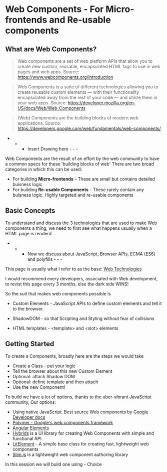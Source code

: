 # Web Components - For Micro-frontends and Re-usable components

## What are Web Components?
> Web components are a set of web platform APIs that allow you to create new custom, reusable, encapsulated HTML tags to use in web pages and web apps. 
Source: https://www.webcomponents.org/introduction


> Web Components is a suite of different technologies allowing you to create reusable custom elements — with their functionality encapsulated away from the rest of your code — and utilize them in your web apps.
Source: https://developer.mozilla.org/en-US/docs/Web/Web_Components

> (Web) Components are the building blocks of modern web applications.
Source: https://developers.google.com/web/fundamentals/web-components/

 - - - Insert Drawing here - - - 

Web Components are the result of an effort by the web community to have a common specs for these 'building blocks of web'
There are two broad categories in which this can be used:
* For building __Micro-frontends__ - These are small but contains detailed buisness logic
* For building __Re-usable Components__ - These rarely contain any buisness logic. Highly targeted and re-usable components


## Basic Concepts
To understand and discuss the 3 technologies that are used to make Web components a thing, we need to first see what happens usually when a HTML page is renderd.

- - - Now we discuss about JavaScript, Browser APIs, ECMA (ES6) and polyfills - - - 

This page is usually what I refer to as the base: [Web Technologies](https://developer.mozilla.org/en-US/docs/Web)

I would recommend every developers, associated with Web development, to revist this page every 3 months, else the dark side WINS!


So the suit that makes web components possible is
* Custom Elements - JavaScript APIs to define custom elements and tell it to the browser.

* ShadowDOM - so that Scripting and Styling without fear of collisions

* HTML templates - \<template\> and \<slot\> elements


## Getting Started
To create a Components, broadly here are the steps we would take
* Create a Class - put your logic
* Tell the browser about this new Custom Element 
* Optional: attach Shadow DOM
* Optional: define template and then attach
* Use the new Component!


To build we have a lot of options, thanks to the uber-vibrant JavaScript community,
Our options:
* Using native JavaScript. Best source Web components by [Google Developer docs](https://developers.google.com/web/fundamentals/web-components/)
* [Polymer - Google's web components framework](https://www.polymer-project.org/) 
* [Angular Elements](https://angular.io/guide/elements)
* [Hybrids](https://github.com/hybridsjs/hybrids) is a UI library for creating Web Components with simple and functional API 
* [LitElement](https://lit-element.polymer-project.org/) - A simple base class for creating fast, lightweight web components
* [Slim.js](http://slimjs.com/#/getting-started) is a lightweight web component authoring library


In this session we will build one using - Choice